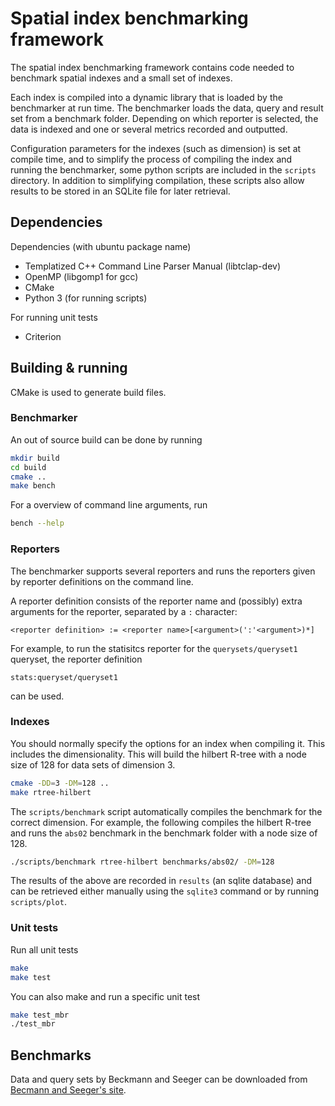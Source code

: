 # Spatial index benchmarking framework

The spatial index benchmarking framework contains code needed to benchmark
spatial indexes and a small set of indexes.

Each index is compiled into a dynamic library that is loaded by the benchmarker
at run time. The benchmarker loads the data, query and result set from a
benchmark folder. Depending on which reporter is selected, the data is indexed
and one or several metrics recorded and outputted.

Configuration parameters for the indexes (such as dimension) is set at compile
time, and to simplify the process of compiling the index and running the
benchmarker, some python scripts are included in the `scripts` directory. In
addition to simplifying compilation, these scripts also allow results to be
stored in an SQLite file for later retrieval.


## Dependencies
Dependencies (with ubuntu package name)

- Templatized C++ Command Line Parser Manual (libtclap-dev)
- OpenMP (libgomp1 for gcc)
- CMake
- Python 3 (for running scripts)

For running unit tests

- Criterion


## Building & running

CMake is used to generate build files.

### Benchmarker
An out of source build can be done by running
```bash
mkdir build
cd build
cmake ..
make bench
```

For a overview of command line arguments, run
```bash
bench --help
```

### Reporters

The benchmarker supports several reporters and runs the reporters given by
reporter definitions on the command line.

A reporter definition consists of the reporter name and (possibly) extra
arguments for the reporter, separated  by a `:` character:
```
<reporter definition> := <reporter name>[<argument>(':'<argument>)*]
```

For example, to run the statisitcs reporter for the `querysets/queryset1`
queryset, the reporter definition
```
stats:queryset/queryset1
```
can be used.

### Indexes

You should normally specify the options for an index when compiling it. This
includes the dimensionality. This will build the hilbert R-tree with a node size
of 128 for data sets of dimension 3.
```bash
cmake -DD=3 -DM=128 ..
make rtree-hilbert
```

The `scripts/benchmark` script automatically compiles the benchmark for the
correct dimension. For example, the following compiles the hilbert R-tree and
runs the `abs02` benchmark in the benchmark folder with a node size of 128.
```bash
./scripts/benchmark rtree-hilbert benchmarks/abs02/ -DM=128
```

The results of the above are recorded in `results` (an sqlite database) and can
be retrieved either manually using the `sqlite3` command or by running
`scripts/plot`.


### Unit tests

Run all unit tests
```bash
make
make test
```

You can also make and run a specific unit test
```bash
make test_mbr
./test_mbr
```

## Benchmarks

Data and query sets by Beckmann and Seeger can be downloaded from
[Becmann and Seeger's site](http://www.mathematik.uni-marburg.de/~seeger/rrstar/).
